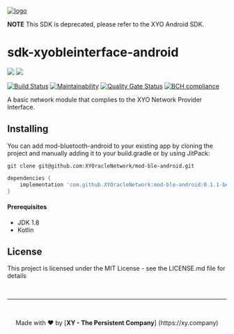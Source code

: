 [logo]: https://cdn.xy.company/img/brand/XY_Logo_GitHub.png

[![logo]](https://xy.company)

**NOTE** This SDK is deprecated, please refer to the XYO Android SDK.

# sdk-xyobleinterface-android

[![](https://jitpack.io/v/XYOracleNetwork/mod-ble-android.svg)](https://jitpack.io/#XYOracleNetwork/mod-ble-android)
[![](https://img.shields.io/gitter/room/XYOracleNetwork/Stardust.svg)](https://gitter.im/XYOracleNetwork/Dev)

[![Build Status](https://travis-ci.org/XYOracleNetwork/sdk-xyobleinterface-android.svg?branch=master)](https://travis-ci.org/XYOracleNetwork/sdk-xyobleinterface-android)
[![Maintainability](https://api.codeclimate.com/v1/badges/c574c6de0ea4049be0c3/maintainability)](https://codeclimate.com/github/XYOracleNetwork/sdk-xyobleinterface-android/maintainability)
[![Quality Gate Status](https://sonarcloud.io/api/project_badges/measure?project=XYOracleNetwork_sdk-xyobleinterface-android&metric=alert_status)](https://sonarcloud.io/dashboard?id=XYOracleNetwork_sdk-xyobleinterface-android)
[![BCH compliance](https://bettercodehub.com/edge/badge/XYOracleNetwork/sdk-xyobleinterface-android?branch=master)](https://bettercodehub.com/)

A basic network module that complies to the XYO Network Provider Interface.

## Installing
You can add mod-bluetooth-android to your existing app by cloning the project and manually adding it to your build.gradle or by using JitPack:

```
git clone git@github.com:XYOracleNetwork/mod-ble-android.git
```

```gradle
dependencies {
    implementation 'com.github.XYOracleNetwork:mod-ble-android:0.1.1-beta.3'
}
```

#### Prerequisites
* JDK 1.8
* Kotlin

## License
This project is licensed under the MIT License - see the LICENSE.md file for details

<br><hr><br>
<p align="center">Made with  ❤️  by [<b>XY - The Persistent Company</b>] (https://xy.company)</p>
